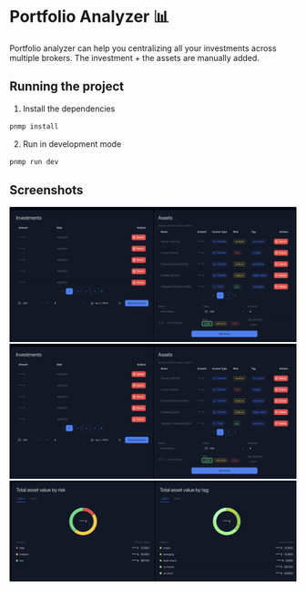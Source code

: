# Portfolio Analyzer 📊

Portfolio analyzer can help you centralizing all your investments across multiple brokers. The investment + the assets are manually added.

## Running the project

1. Install the dependencies

```bash
pnmp install
```

2. Run in development mode

```bash
pnmp run dev
```

## Screenshots

![](/screenshots/screen1.png)
![](/screenshots/screen1.png)
![](/screenshots/screen3.png)
